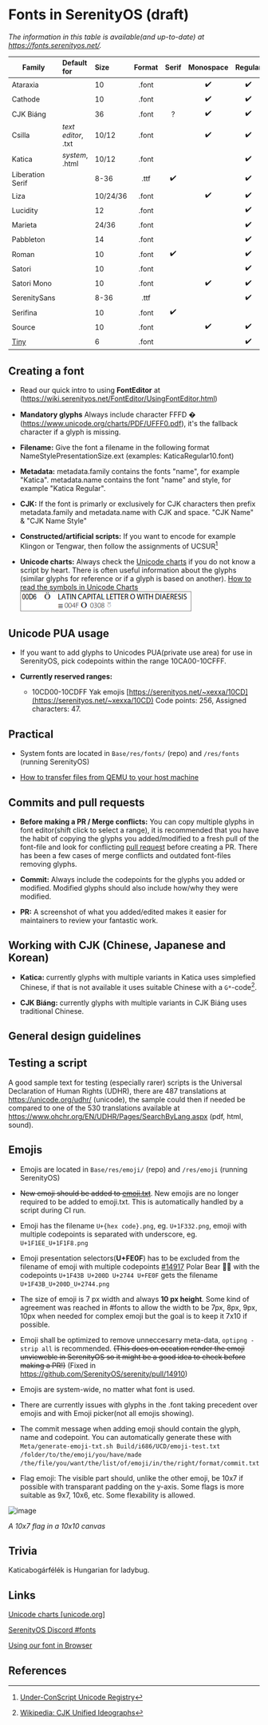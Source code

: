 # Fonts in SerenityOS (draft)

_The information in this table is available(and up-to-date) at <https://fonts.serenityos.net/>._

| Family            |Default for    |Size    |Format|Serif |Monospace |Regular |Italic |Bold Italic |Bold |Black|Author
| ---               |:---           |:---    |:---: |:---: |:---:     |:---:   |:---:  |:---:       |:---:|:---:|:---
| Ataraxia          |               |10      | .font|      | ✔️       | ✔️     |       |            | ✔️   |      | [@djwisdom](https://github.com/djwisdom)
| Cathode           |               |10      | .font|      | ✔️       | ✔️     |       |            |     |      | [@electrikmilk](https://github.com/electrikmilk)
| CJK Biáng         |               |36      | .font| ?    | ✔️       | ✔️     |       |            |     |      | [@Xexxa](https://github.com/Xexxa)
| Csilla            |_text editor_, .txt|10/12| .font|     | ✔️       | ✔️     |       |            | ✔️  |       |
| Katica            |_system_, .html|10/12   | .font|      |          | ✔️     |       |           | ✔️  |      | 
| Liberation Serif  |               |8-36    | .ttf | ✔️   |          | ✔️     | ✔️    | ✔️          | ✔️  |      | [@mattco98](https://github.com/mattco98)
| Liza              |               |10/24/36| .font|      | ✔️       | ✔️     |       |            | ✔️  | ✔️    |
| Lucidity          |               |12      | .font|      |         | ✔️     |       |            | ✔️  |      | [@djwisdom](https://github.com/djwisdom)
| Marieta           |               |24/36   | .font|      |          | ✔️     |       |            | ✔️  |      | [@thankyouverycool](https://github.com/thankyouverycool)
| Pabbleton         |               |14      | .font|      |          | ✔️     |       |            | ✔️  |      |
| Roman             |               |10      | .font|  ✔️   |         | ✔️     |       |            |     |      | [@electrikmilk](https://github.com/electrikmilk)
| Satori            |               |10      | .font|      |          | ✔️     |       |           | ✔️    |      | [@djwisdom](https://github.com/djwisdom)
| Satori Mono       |               |10      | .font|      | ✔️        | ✔️     |       |           | ✔️    |      | [@djwisdom](https://github.com/djwisdom)
| SerenitySans      |               |8-36    | .ttf |      |          | ✔️     |       |            |     |      | [@sunverwerth](https://github.com/sunverwerth)
| Serifina          |               |10      | .font| ✔️   |          |        |✔️     |            |     |      | [@thankyouverycool](https://github.com/thankyouverycool)
| Source            |               |10      | .font|      | ✔️       | ✔️     |       |            |     |      | [@electrikmilk](https://github.com/electrikmilk)
| [Tiny](/fonts/Tiny.md)|           |6       | .font|      |          | ✔️     |       |            |     |      | [@Xexxa](https://github.com/Xexxa)

## Creating a font
- Read our quick intro to using **FontEditor** at (<https://wiki.serenityos.net/FontEditor/UsingFontEditor.html>)
- **Mandatory glyphs** Always include character FFFD &#xfffd; (<https://www.unicode.org/charts/PDF/UFFF0.pdf>), it's the fallback character if a glyph is missing.

- **Filename:** Give the font a filename in the following format NameStylePresentationSize.ext (examples: KaticaRegular10.font)

- **Metadata:** metadata.family contains the fonts "name", for example "Katica". metadata.name contains the font "name" and style, for example "Katica Regular".

- **CJK:** If the font is primarly or exclusively for CJK characters then prefix metadata.family and metadata.name with CJK and space. "CJK Name" & "CJK Name Style"

- **Constructed/artificial scripts:** If you want to encode for example Klingon or Tengwar, then follow the assignments of UCSUR[^1] 

- **Unicode charts:** Always check the [Unicode charts](https://www.unicode.org/charts/) if you do not know a script by heart. There is often useful information about the glyphs (similar glyphs for reference or if a glyph is based on another). [How to read the symbols in Unicode Charts](https://unicode.org/charts/About.html#Key)<br>![Screenshot from Unicode charts](/images/fonts-unicode-chart.png)

## Unicode PUA usage
- If you want to add glyphs to Unicodes PUA(private use area) for use in SerenityOS, pick codepoints within the range 10CA00-10CFFF.

- **Currently reserved ranges:**
  - 10CD00-10CDFF Yak emojis [https://serenityos.net/~xexxa/10CD](https://serenityos.net/~xexxa/10CD) Code points: 256, Assigned characters: 47.

## Practical
- System fonts are located in `Base/res/fonts/` (repo) and `/res/fonts` (running SerenityOS)

- [How to transfer files from QEMU to your host machine](https://github.com/SerenityOS/serenity/blob/master/Documentation/TransferringFiles.md)

## Commits and pull requests
- **Before making a PR / Merge conflicts:** You can copy multiple glyphs in font editor(shift click to select a range), it is recommended that you have the habit of copying the glyphs you added/modified to a fresh pull of the font-file and look for conflicting [pull request](https://github.com/SerenityOS/serenity/pulls) before creating a PR. There has been a few cases of merge conflicts and outdated font-files removing glyphs.

- **Commit:** Always include the codepoints for the glyphs you added or modified. Modified glyphs should also include how/why they were modified.

- **PR:** A screenshot of what you added/edited makes it easier for maintainers to review your fantastic work.

## Working with CJK (Chinese, Japanese and Korean)

- **Katica:** currently glyphs with multiple variants in Katica uses simplefied Chinese, if that is not available it uses suitable Chinese with a <code>G*</code>-code[^2].

- **CJK Biáng:** currently glyphs with multiple variants in CJK Biáng uses traditional Chinese.

## General design guidelines

## Testing a script
A good sample text for testing (especially rarer) scripts is the Universal Declaration of Human Rights (UDHR), there are 487 translations at <https://unicode.org/udhr/> (unicode), the sample could then if needed be compared to one of the 530 translations available at <https://www.ohchr.org/EN/UDHR/Pages/SearchByLang.aspx> (pdf, html, sound).

## Emojis
- Emojis are located in `Base/res/emoji/` (repo) and `/res/emoji` (running SerenityOS)

- ~~New emoji should be added to [emoji.txt](https://github.com/SerenityOS/serenity/blob/master/Base/home/anon/Documents/emoji.txt)~~. New emojis are no longer required to be added to emoji.txt. This is automatically handled by a script during CI run.

- Emoji has the filename `U+{hex code}.png`, eg. `U+1F332.png`, emoji with multiple codepoints is separated with underscore, eg. `U+1F1EE_U+1F1F8.png`

- Emoji presentation selectors(**U+FE0F**) has to be excluded from the filename of emoji with multiple codepoints [#14917](https://github.com/SerenityOS/serenity/pull/14917) Polar Bear 🐻‍❄️ with the codepoints `U+1F43B U+200D U+2744 U+FE0F` gets the filename `U+1F43B_U+200D_U+2744.png`

- The size of emoji is 7 px width and always **10 px height**. Some kind of agreement was reached in #fonts to allow the width to be 7px, 8px, 9px, 10px when needed for complex emoji but the goal is to keep it 7x10 if possible.

- Emoji shall be optimized to remove unneccesarry meta-data, `optipng -strip all` is recommended. ~~(This does on occation render the emoji unvieweble in SerenityOS so it might be a good idea to check before making a PR!)~~ (Fixed in https://github.com/SerenityOS/serenity/pull/14910)

- Emojis are system-wide, no matter what font is used.

- There are currently issues with glyphs in the .font taking precedent over emojis and with Emoji picker(not all emojis showing).

- The commit message when adding emoji should contain the glyph, name and codepoint. You can automatically generate these with `Meta/generate-emoji-txt.sh Build/i686/UCD/emoji-test.txt /folder/to/the/emoji/you/have/made /the/file/you/want/the/list/of/emoji/in/the/right/format/commit.txt`

- Flag emoji: The visible part should, unlike the other emoji, be 10x7 if possible with transparant padding on the y-axis. Some flags is more suitable as 9x7, 10x6, etc. Some flexability is allowed.

![image](https://user-images.githubusercontent.com/93391300/194284891-1c18fb07-0f2a-46b5-9e06-2b1d775caea2.png)

*A 10x7 flag in a 10x10 canvas*


## Trivia
Katicabogárfélék is Hungarian for ladybug.

## Links
[Unicode charts [unicode.org]](https://www.unicode.org/charts/)

[SerenityOS Discord #fonts](https://discord.com/channels/830522505605283862/927893781968191508)

[Using our font in Browser](browser-for-developers.md#libweb-and-fonts)

## References
[^1]: [Under-ConScript Unicode Registry](https://www.kreativekorp.com/ucsur/)
[^2]: [Wikipedia: CJK Unified Ideographs](https://en.wikipedia.org/wiki/CJK_Unified_Ideographs)
